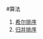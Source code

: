 #算法

1. [希尔排序](https://zhuanlan.zhihu.com/p/426103591)
2. [归并排序](https://zhuanlan.zhihu.com/p/426959440)